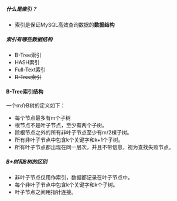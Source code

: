 ##### 什么是索引？

- 索引是保证MySQL高效查询数据的**数据结构**

##### 索引有哪些数据结构

- B-Tree索引
- HASH索引
- Full-Text索引
- ~~R-Tree索引~~

#### B-Tree索引结构

一个m介B树的定义如下：

- 每个节点最多有m个子树
- 根节点不是叶子节点，至少有两个子树。
- 除根节点之外的所有非叶子节点至少有m/2棵子树。
- 所有非叶子节点中包含k个关键字和k+1个子树。
- 所有叶子节点都出现在同一层次，并且不带信息，视为查找失败节点。

##### B+树和B树的区别

- 非叶子节点仅用作索引，数据都记录在叶子节点中。
- 每个非叶子节点中包含k个关键字和k个子树。
- 叶子节点之间用指针连接。

##### 







